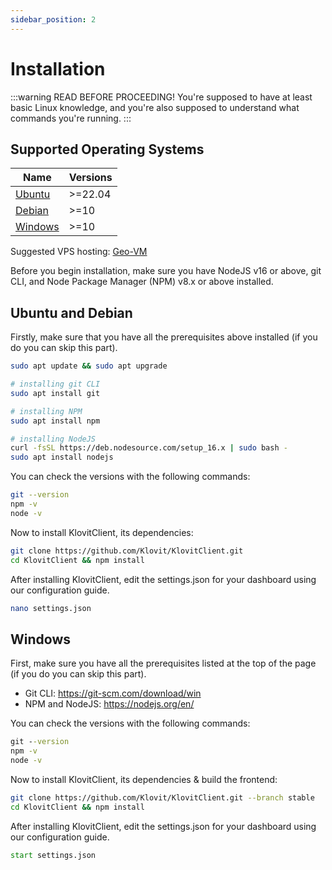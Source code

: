 ```yaml
---
sidebar_position: 2
---
```


# Installation

:::warning READ BEFORE PROCEEDING!
You're supposed to have at least basic Linux knowledge, and you're also supposed to understand what commands you're running.
:::

## Supported Operating Systems
|    Name     |   Versions    |
|-------------|---------------|
|   [Ubuntu](#ubuntu-and-debian)    |    >=22.04    |
|   [Debian](#ubuntu-and-debian)    |    >=10       |
|   [Windows](#windows)   |    >=10       |

Suggested VPS hosting: [Geo-VM](https://geo-vm.net)


Before you begin installation, make sure you have NodeJS v16 or above, git CLI, and Node Package Manager (NPM) v8.x or above installed.

## Ubuntu and Debian
Firstly, make sure that you have all the prerequisites above installed (if you do you can skip this part).

```bash
sudo apt update && sudo apt upgrade

# installing git CLI
sudo apt install git

# installing NPM
sudo apt install npm

# installing NodeJS
curl -fsSL https://deb.nodesource.com/setup_16.x | sudo bash -
sudo apt install nodejs
```

You can check the versions with the following commands:
```bash
git --version
npm -v
node -v
```

Now to install KlovitClient, its dependencies:
```bash
git clone https://github.com/Klovit/KlovitClient.git
cd KlovitClient && npm install
```

After installing KlovitClient, edit the settings.json for your dashboard using our configuration guide.
```bash
nano settings.json
```

## Windows
First, make sure you have all the prerequisites listed at the top of the page (if you do you can skip this part).

- Git CLI: https://git-scm.com/download/win
- NPM and NodeJS: https://nodejs.org/en/

You can check the versions with the following commands:
```bat
git --version
npm -v
node -v
```

Now to install KlovitClient, its dependencies & build the frontend:
```bash
git clone https://github.com/Klovit/KlovitClient.git --branch stable
cd KlovitClient && npm install
```

After installing KlovitClient, edit the settings.json for your dashboard using our configuration guide.
```bat
start settings.json
```
